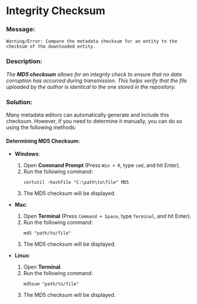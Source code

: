 # Integrity Checksum

### Message:

```
Warning/Error: Compare the metadata checksum for an entity to the checksum of the downloaded entity.
```

### Description:

_The **MD5 checksum** allows for an integrity check to ensure that no data corruption has occurred during transmission. This helps verify that the file uploaded by the author is identical to the one stored in the repository._

### Solution:

Many metadata editors can automatically generate and include this checksum. However, if you need to determine it manually, you can do so using the following methods:

#### Determining MD5 Checksum:

- **Windows**:  
  1. Open **Command Prompt** (Press `Win + R`, type `cmd`, and hit Enter).  
  2. Run the following command:  
     ```
     certutil -hashfile "C:\path\to\file" MD5
     ```
  3. The MD5 checksum will be displayed.

- **Mac**:  
  1. Open **Terminal** (Press `Command + Space`, type `Terminal`, and hit Enter).  
  2. Run the following command:  
     ```
     md5 "path/to/file"
     ```
  3. The MD5 checksum will be displayed.

- **Linux**:  
  1. Open **Terminal**.  
  2. Run the following command:  
     ```
     md5sum "path/to/file"
     ```
  3. The MD5 checksum will be displayed.
